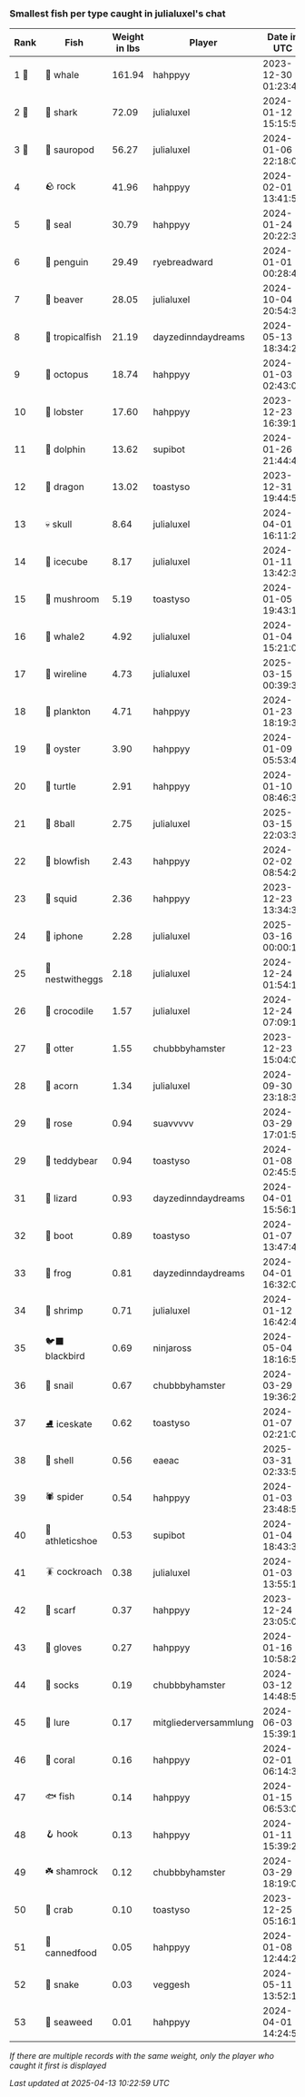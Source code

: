 ### Smallest fish per type caught in julialuxel's chat
| Rank | Fish | Weight in lbs | Player | Date in UTC |
|------|--------|-----------|---------|------|
| 1 🥇  | 🐳 whale | 161.94 | hahppyy | 2023-12-30 01:23:46 |
| 2 🥈  | 🦈 shark | 72.09 | julialuxel | 2024-01-12 15:15:53 |
| 3 🥉  | 🦕 sauropod | 56.27 | julialuxel | 2024-01-06 22:18:02 |
| 4  | 🪨 rock | 41.96 | hahppyy | 2024-02-01 13:41:58 |
| 5  | 🦭 seal | 30.79 | hahppyy | 2024-01-24 20:22:39 |
| 6  | 🐧 penguin | 29.49 | ryebreadward | 2024-01-01 00:28:42 |
| 7  | 🦫 beaver | 28.05 | julialuxel | 2024-10-04 20:54:33 |
| 8  | 🐠 tropicalfish | 21.19 | dayzedinndaydreams | 2024-05-13 18:34:24 |
| 9  | 🐙 octopus | 18.74 | hahppyy | 2024-01-03 02:43:01 |
| 10  | 🦞 lobster | 17.60 | hahppyy | 2023-12-23 16:39:19 |
| 11  | 🐬 dolphin | 13.62 | supibot | 2024-01-26 21:44:45 |
| 12  | 🐉 dragon | 13.02 | toastyso | 2023-12-31 19:44:56 |
| 13  | 💀 skull | 8.64 | julialuxel | 2024-04-01 16:11:26 |
| 14  | 🧊 icecube | 8.17 | julialuxel | 2024-01-11 13:42:35 |
| 15  | 🍄 mushroom | 5.19 | toastyso | 2024-01-05 19:43:14 |
| 16  | 🐋 whale2 | 4.92 | julialuxel | 2024-01-04 15:21:05 |
| 17  | 🧵 wireline | 4.73 | julialuxel | 2025-03-15 00:39:39 |
| 18  | 🦠 plankton | 4.71 | hahppyy | 2024-01-23 18:19:34 |
| 19  | 🦪 oyster | 3.90 | hahppyy | 2024-01-09 05:53:49 |
| 20  | 🐢 turtle | 2.91 | hahppyy | 2024-01-10 08:46:31 |
| 21  | 🎱 8ball | 2.75 | julialuxel | 2025-03-15 22:03:38 |
| 22  | 🐡 blowfish | 2.43 | hahppyy | 2024-02-02 08:54:22 |
| 23  | 🦑 squid | 2.36 | hahppyy | 2023-12-23 13:34:32 |
| 24  | 📱 iphone | 2.28 | julialuxel | 2025-03-16 00:00:13 |
| 25  | 🪺 nestwitheggs | 2.18 | julialuxel | 2024-12-24 01:54:16 |
| 26  | 🐊 crocodile | 1.57 | julialuxel | 2024-12-24 07:09:10 |
| 27  | 🦦 otter | 1.55 | chubbbyhamster | 2023-12-23 15:04:03 |
| 28  | 🌰 acorn | 1.34 | julialuxel | 2024-09-30 23:18:34 |
| 29  | 🌹 rose | 0.94 | suavvvvv | 2024-03-29 17:01:59 |
| 29  | 🧸 teddybear | 0.94 | toastyso | 2024-01-08 02:45:55 |
| 31  | 🦎 lizard | 0.93 | dayzedinndaydreams | 2024-04-01 15:56:16 |
| 32  | 👢 boot | 0.89 | toastyso | 2024-01-07 13:47:48 |
| 33  | 🐸 frog | 0.81 | dayzedinndaydreams | 2024-04-01 16:32:08 |
| 34  | 🦐 shrimp | 0.71 | julialuxel | 2024-01-12 16:42:48 |
| 35  | 🐦‍⬛ blackbird | 0.69 | ninjaross | 2024-05-04 18:16:52 |
| 36  | 🐌 snail | 0.67 | chubbbyhamster | 2024-03-29 19:36:29 |
| 37  | ⛸️ iceskate | 0.62 | toastyso | 2024-01-07 02:21:01 |
| 38  | 🐚 shell | 0.56 | eaeac | 2025-03-31 02:33:51 |
| 39  | 🕷️ spider | 0.54 | hahppyy | 2024-01-03 23:48:54 |
| 40  | 👟 athleticshoe | 0.53 | supibot | 2024-01-04 18:43:39 |
| 41  | 🪳 cockroach | 0.38 | julialuxel | 2024-01-03 13:55:10 |
| 42  | 🧣 scarf | 0.37 | hahppyy | 2023-12-24 23:05:05 |
| 43  | 🧤 gloves | 0.27 | hahppyy | 2024-01-16 10:58:25 |
| 44  | 🧦 socks | 0.19 | chubbbyhamster | 2024-03-12 14:48:51 |
| 45  | 🎏 lure | 0.17 | mitgliederversammlung | 2024-06-03 15:39:18 |
| 46  | 🪸 coral | 0.16 | hahppyy | 2024-02-01 06:14:37 |
| 47  | 🐟 fish | 0.14 | hahppyy | 2024-01-15 06:53:09 |
| 48  | 🪝 hook | 0.13 | hahppyy | 2024-01-11 15:39:26 |
| 49  | ☘️ shamrock | 0.12 | chubbbyhamster | 2024-03-29 18:19:02 |
| 50  | 🦀 crab | 0.10 | toastyso | 2023-12-25 05:16:13 |
| 51  | 🥫 cannedfood | 0.05 | hahppyy | 2024-01-08 12:44:21 |
| 52  | 🐍 snake | 0.03 | veggesh | 2024-05-11 13:52:11 |
| 53  | 🌿 seaweed | 0.01 | hahppyy | 2024-04-01 14:24:57 |

_If there are multiple records with the same weight, only the player who caught it first is displayed_

_Last updated at 2025-04-13 10:22:59 UTC_